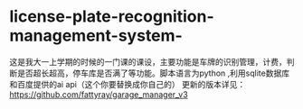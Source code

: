 # license-plate-recognition-management-system-
这是我大一上学期的时候的一门课的课设，主要功能是车牌的识别管理，计费，判断是否超长超高，停车库是否满了等功能。脚本语言为python ,利用sqlite数据库和百度提供的ai api（这个你要替换成你自己的）
更新的版本详见：https://github.com/fattyray/garage_manager_v3
